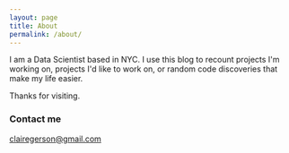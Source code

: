 ```yaml
---
layout: page
title: About
permalink: /about/
---
```


I am a Data Scientist based in NYC. I use this blog to recount projects I'm working on, projects I'd like to work on, or random code discoveries that make my life easier. 

Thanks for visiting. 

### Contact me

[clairegerson@gmail.com](mailto:clairegerson@gmail.com)